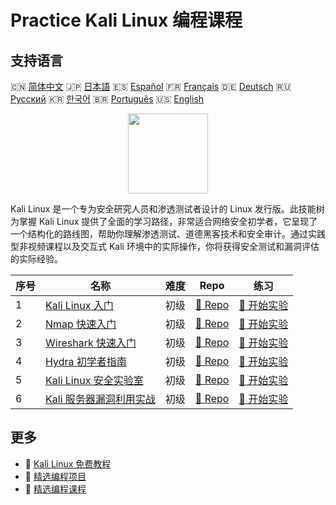 # Practice Kali Linux 编程课程

## 支持语言

🇨🇳 [简体中文](README_zh.md) 🇯🇵 [日本語](README_ja.md) 🇪🇸 [Español](README_es.md) 🇫🇷 [Français](README_fr.md) 🇩🇪 [Deutsch](README_de.md) 🇷🇺 [Русский](README_ru.md) 🇰🇷 [한국어](README_ko.md) 🇧🇷 [Português](README_pt.md) 🇺🇸 [English](README.md) 

<div align="center">
<img width="128px" src="https://file.labex.io/path/nJIFH3qqCckt.png">
</div>

Kali Linux 是一个专为安全研究人员和渗透测试者设计的 Linux 发行版。此技能树为掌握 Kali Linux 提供了全面的学习路径，非常适合网络安全初学者，它呈现了一个结构化的路线图，帮助你理解渗透测试、道德黑客技术和安全审计。通过实践型非视频课程以及交互式 Kali 环境中的实际操作，你将获得安全测试和漏洞评估的实际经验。

|   序号 | 名称                                                                                      | 难度   | Repo                                                                        | 练习                                                                          |
|--------|-------------------------------------------------------------------------------------------|--------|-----------------------------------------------------------------------------|-------------------------------------------------------------------------------|
|      1 | [Kali Linux 入门](https://labex.io/zh/courses/kali-linux-for-beginners)                   | 初级   | [🔗 Repo](https://github.com/labex-labs/kali-linux-for-beginners)           | [🚀 开始实验](https://labex.io/zh/courses/kali-linux-for-beginners)           |
|      2 | [Nmap 快速入门](https://labex.io/zh/courses/quick-start-with-nmap)                        | 初级   | [🔗 Repo](https://github.com/labex-labs/quick-start-with-nmap)              | [🚀 开始实验](https://labex.io/zh/courses/quick-start-with-nmap)              |
|      3 | [Wireshark 快速入门](https://labex.io/zh/courses/quick-start-with-wireshark)              | 初级   | [🔗 Repo](https://github.com/labex-labs/quick-start-with-wireshark)         | [🚀 开始实验](https://labex.io/zh/courses/quick-start-with-wireshark)         |
|      4 | [Hydra 初学者指南](https://labex.io/zh/courses/hydra-for-beginners)                       | 初级   | [🔗 Repo](https://github.com/labex-labs/hydra-for-beginners)                | [🚀 开始实验](https://labex.io/zh/courses/hydra-for-beginners)                |
|      5 | [Kali Linux 安全实验室](https://labex.io/zh/courses/kali-linux-security-labs)             | 初级   | [🔗 Repo](https://github.com/labex-labs/kali-linux-security-labs)           | [🚀 开始实验](https://labex.io/zh/courses/kali-linux-security-labs)           |
|      6 | [Kali 服务器漏洞利用实战](https://labex.io/zh/courses/kali-server-exploitation-in-action) | 初级   | [🔗 Repo](https://github.com/labex-labs/kali-server-exploitation-in-action) | [🚀 开始实验](https://labex.io/zh/courses/kali-server-exploitation-in-action) |

## 更多

- 🔗 [Kali Linux 免费教程](https://github.com/labex-labs/kali-free-tutorials)
- 🔗 [精选编程项目](https://github.com/labex-labs/awesome-programming-projects)
- 🔗 [精选编程课程](https://github.com/labex-labs/awesome-programming-courses)

